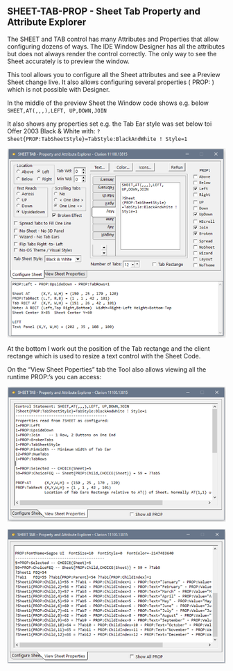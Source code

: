 ## SHEET-TAB-PROP - Sheet Tab Property and Attribute Explorer

 The SHEET and TAB control has many Attributes and Properties that allow configuring dozens of ways. The IDE Window Designer has all the attributes but does not always render the control correctly. The only way to see the Sheet accurately is to preview the window.

 This tool allows you to configure all the Sheet attributes and see a Preview Sheet change live. It also allows configuring several properties ( PROP: ) which is not possible with Designer.

 In the middle of the preview Sheet the Window code shows e.g. below ```SHEET,AT(,,,),LEFT, UP,DOWN,JOIN ```

It also shows any properties set e.g. the Tab Ear style was set below toi Offer 2003 Black & White with: ```?Sheet{PROP:TabSheetStyle}=TabStyle:BlackAndWhite ! Style=1```

![readme1](images/readme1.png)

At the bottom I work out the position of the Tab rectange and the client rectange which is used to resize a text control with the Sheet Code.

On the “View Sheet Poperties” tab the Tool also allows viewing all the runtime PROP:’s you can access:

![readme2](images/readme2.png)

![readme3](images/readme3.png)
